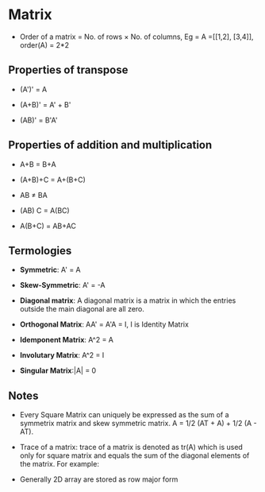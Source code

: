 # Matrix
 - Order of a matrix = No. of rows × No. of columns, 
 Eg = A =[[1,2], [3,4]], order(A) = 2*2 

## Properties of transpose
 - (A')' = A

 - (A+B)' = A' + B'

 - (AB)' = B'A'

## Properties of addition and multiplication
 - A+B = B+A

 - (A+B)+C = A+(B+C)
 
 - AB ≠ BA
 
 - (AB) C = A(BC)
 
 - A(B+C) = AB+AC

## Termologies
 - **Symmetric**: A' = A
 
 - **Skew-Symmetric**: A' = -A
 
 - **Diagonal matrix**: A diagonal matrix is a matrix in which the entries outside the main diagonal are all zero.
 
 - **Orthogonal Matrix**: AA' = A'A = I, I is Identity Matrix
 
 - **Idemponent Matrix**: A^2 = A
 
 - **Involutary Matrix**: A^2 = I
 
 - **Singular Matrix**:|A| = 0

## Notes
 - Every Square Matrix can uniquely be expressed as the sum of a symmetrix matrix and skew symmetric matrix. A = 1/2 (AT + A) + 1/2 (A - AT).

 - Trace of a matrix: trace of a matrix is denoted as tr(A) which is used only for square matrix and equals the sum of the diagonal elements of the matrix. For example: 

 - Generally 2D array are stored as row major form